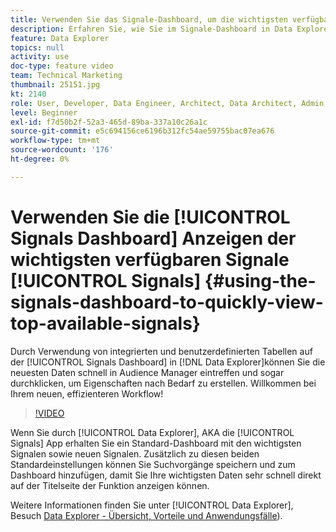 ```yaml
---
title: Verwenden Sie das Signale-Dashboard, um die wichtigsten verfügbaren Signale schnell anzuzeigen.
description: Erfahren Sie, wie Sie im Signale-Dashboard in Data Explorer integrierte und benutzerdefinierte Tabellen verwenden. Sie können schnell sehen, wie die neuesten Daten in Audience Manager eingehen, und sogar durchklicken, um Eigenschaften nach Bedarf zu erstellen. Willkommen bei Ihrem neuen, effizienteren Workflow!
feature: Data Explorer
topics: null
activity: use
doc-type: feature video
team: Technical Marketing
thumbnail: 25151.jpg
kt: 2140
role: User, Developer, Data Engineer, Architect, Data Architect, Admin, Leader
level: Beginner
exl-id: f7d50b2f-52a3-465d-89ba-337a10c26a1c
source-git-commit: e5c694156ce6196b312fc54ae59755bac07ea676
workflow-type: tm+mt
source-wordcount: '176'
ht-degree: 0%

---
```


# Verwenden Sie die [!UICONTROL Signals Dashboard] Anzeigen der wichtigsten verfügbaren Signale [!UICONTROL Signals] {#using-the-signals-dashboard-to-quickly-view-top-available-signals}

Durch Verwendung von integrierten und benutzerdefinierten Tabellen auf der [!UICONTROL Signals Dashboard] in [!DNL Data Explorer]können Sie die neuesten Daten schnell in Audience Manager eintreffen und sogar durchklicken, um Eigenschaften nach Bedarf zu erstellen. Willkommen bei Ihrem neuen, effizienteren Workflow!

>[!VIDEO](https://video.tv.adobe.com/v/25151/?quality=12)

Wenn Sie durch [!UICONTROL Data Explorer], AKA die [!UICONTROL Signals] App erhalten Sie ein Standard-Dashboard mit den wichtigsten Signalen sowie neuen Signalen. Zusätzlich zu diesen beiden Standardeinstellungen können Sie Suchvorgänge speichern und zum Dashboard hinzufügen, damit Sie Ihre wichtigsten Daten sehr schnell direkt auf der Titelseite der Funktion anzeigen können.

Weitere Informationen finden Sie unter [!UICONTROL Data Explorer], Besuch [Data Explorer - Übersicht, Vorteile und Anwendungsfälle](https://experienceleague.adobe.com/docs/audience-manager/user-guide/features/data-explorer/data-explorer-overview.html?lang=en)).
